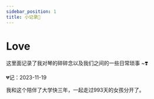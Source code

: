 ```yaml
---
sidebar_position: 1
title: 小记录💓
---
```


# Love

这里面记录了我对琴的碎碎念以及我们之间的一些日常琐事 ~❣️

💔记：2023-11-19

我和这个陪伴了大学快三年，一起走过993天的女孩分开了。